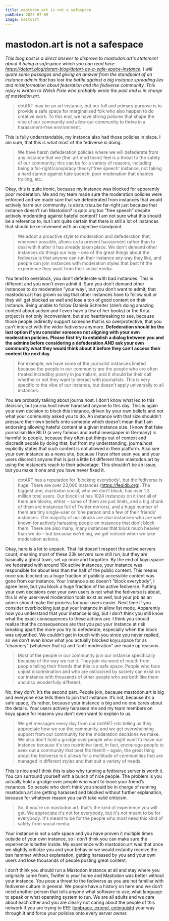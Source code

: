 ```yaml
---
title: mastodon.art is not a safespace
pubDate: 2023-07-05
image: mastoart
---
```


# mastodon.art is not a safespace

*This blog post is a direct answer to disprove to mastodon.art's statement about it being a safespace which you can read here: https://dotart.blog/dotart-blog/dotart-as-a-safe-space-instance. I will quote some passages and giving an answer from the standpoint of an instance admin that has lost the battle against a big instance spreading lies and misinformation about federation and the fediverse community. This reply is written to Welsh Pixie who probably wrote the post and is in charge of mastodon.art.*

> dotART may be an art instance, but our full and primary purpose is to provide a safe space for marginalised folk who also happen to do creative work. To this end, we have strong policies that shape the vibe of our community and allow our community to thrive in a harassment-free environment.

This is fully understandable, my instance also had those policies in place. I am sure, that this is what most of the fediverse is doing.

> We have harsh defederation policies where we will defederate from any instance that we (the .art mod team) feel is a threat to the safety of our community; this can be for a variety of reasons, including being a far-right/conspiracy theory/'free speech' instance, not taking a hard stance against hate speech, poor moderation that enables trolling, etc.

Okay, this is quite ironic, because my instance was blocked for apparently poor moderation. Me and my team made sure the moderation policies were enforced and we made sure that we defederated from instances that would actively harm our community. Is absturztau.be far-right just because that instance doesn’t run Mastodon? Is qoto.org too ”free speech” despite actively moderating against hateful content? I am not sure what this should be a reference to, but I am quite certain that there is still a lot of instances that should be re-reviewed with an objective standpoint.

> We adopt a proactive style to moderation and defederation that, wherever possible, allows us to prevent harassment rather than to deal with it after it has already taken place. We don't demand other instances do things our way – one of the great things about the fediverse is that anyone can run their instance any way they like, and people can join instances with moderation styles that best fit the experience they want from their social media.

You tend to overblock, you don’t defederate with bad instances. This is different and you won’t even admit it. Sure you don’t demand other instances to do moderation ”your way”, but you don’t want to admit, that mastodon.art has grown so big that other instances have to follow suit or they will get blocked as well and lose a ton of good content on their instance. Being unable to follow Daniela Schreiter (she’s doing amazing content about autism and I even have a few of her books) or the Krita project is not only inconvenient, but also heartbreaking to see, because those people indirectly support someone that is so overprotective, that you can’t interact with the wider fediverse anymore. **Defederation should be the last option if you consider someone not aligning with your own moderation policies. Please first try to establish a dialog between you and the admins before considering a defederation AND ask your own community what they would think about it before they can’t access their content the next day.**

> For example, we have some of the journalist instances limited because the people in our community are the people who are often treated incredibly poorly in journalism, and it should be their call whether or not they want to ineract with journalists. This is very specific to the vibe of our instance, but doesn't apply universally to all instances.

You are probably talking about journa.host. I don’t know what led to this decision, but journa.host never harassed anyone to this day. This is again your own decision to block this instance, driven by your own beliefs and not what your community asked you to do. An instance with that size shouldn’t pressure their own beliefs onto someone which doesn’t mean that I am endorsing allowing hateful content at a given instance size. I know that fake journalism like BILD (a very famous and awful newspaper in Germany) is harmful to people, because they often put things out of context and discredit people by doing that, but from my understanding, journa.host explicitly states that such content is not allowed in their platform. Also see your own instance as a news site, because I have often seen you and your users discredit anyone that is just a little bit different than mastodon.art by using the instance’s reach to their advantage. This shouldn’t be an issue, but you make it one and you have never fixed it.

> dotART has a reputation for 'blocking everybody', but the fediverse is huge. There are over 23,000 instances (https://fedidb.org). The biggest one, mastodon.social, who we don't block, has over 1.3 million total users. Our block list has 1024 instances on it (not all of them are blocks, either – some of them are just limits, and a big chunk of them are instances full of Twitter mirrors), and a huge number of them are tiny single-user or 'one person and a few of their friends' instances. The majority of our blocks are also instances who are well known for actively harassing people on instances that don't block them. There are also many, many instances that block much heavier than we do – but because we're big, we get noticed when we take moderation actions.

Okay, here is a lot to unpack. That list doesn’t respect the active servers count, meaning most of these 23k servers sure still run, but they are basically a ghost town, set up once and forgotten. By the end of koyu.space we federated with around 10k active instances, your instance was responsible for about less than the half of the public content. This means once you blocked us a huge fraction of publicly accessible content was gone from our instance. Your instance also doesn’t ”block everybody”, I agree here, but you block a huge fraction of the active fediverse. Putting your own decisions over your own users is not what the fediverse is about, this is why user-level moderation tools exist as well, but your job as an admin should make the process for your users easier. Next time if you consider overblocking just put your instance in allow list mode. Apparently now you understand that your instance is big, but I don’t think you still know what the exact consequences to these actions are. I think you should realize that the consequences are that you put your instance at risk breaking apart the more you try to defederate, especially when the block was unjustified. We couldn’t get in touch with you since you never replied, so we don’t even know what you actually blocked koyu.space for as ”channery” (whatever that is) and ”anti-moderation” are made up reasons.

> Most of the people in our community join our instance specifically because of the way we run it. They join via word of mouth from people telling their friends that this is a safe space. People who face unjust discrimination and who are ostracised by society can exist on our instance with thousands of other people who are both like them and also wonderfully different.

No, they don’t, it’s the second part. People join, because mastodon.art is big and everyone else tells them to join that instance. It’s not, because it’s a safe space, it’s rather, because your instance is big and no one cares about the details. Your users actively harassed me and my team members on koyu.space for reasons you don’t even want to explain to us.

> We get messages every day from our dotART-ists telling us they appreciate how we run the community, and we get overwhelming support from our community for the moderation decisions we make. We also don't hold a grudge over people who might want to leave our instance because it's too restrictive (and, in fact, encourage people to seek out a community that best fits them!) – again, the great thing about the fediverse is it allows for a multitude of communities that are managed in different styles and that suit a variety of needs.

This is nice and I think this is also why running a fediverse server is worth it. You can surround yourself with a bunch of nice people. The problem is you actually hold a grudge over people who want to leave your friend’s instances. So people who don’t think you should be in charge of running mastodon.art are getting harassed and blocked without further explanation, because for whatever reason you can’t take valid criticism.

> So, if you're on mastodon.art, that's the kind of experience you will get. We appreciate it's not for everybody, but it's not meant to be for everybody. It's meant to be for the people who most need this kind of safety from social media.

Your instance is not a safe space and you have proven it multiple times outside of your own instance, so I don’t think you can make sure the experience is better inside. My experience with mastodon.art was that once we slightly criticize you and your behavior we would instantly receive the ban hammer without explanation, getting harassed by you and your own users and lose thousands of people posting great content.

I don’t think you should run a Mastodon instance at all and stay where you originally came from, Twitter is your home and Mastodon was better without your instance. You pose a threat to the fediverse as you are not familiar with fediverse culture in general. We people have a history on here and we don’t need another person that tells anyone what software to use, what language to speak or what operating system to run. We are all adults and we care about each other and you are clearly not caring about the people of this network if you are trying to EEE ([embrace, extend, extinguish](https://en.wikipedia.org/wiki/Embrace,_extend,_and_extinguish)) your way through it and force your policies onto every server owner.